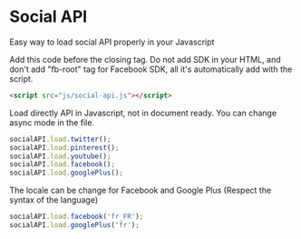 Social API
==================================================

Easy way to load social API properly in your Javascript

Add this code before the closing </body> tag. Do not add SDK in your HTML, and don't add "fb-root" tag for Facebook SDK, all it's automatically add with the script.

```html
<script src="js/social-api.js"></script>
```

Load directly API in Javascript, not in document ready. You can change async mode in the file.

```javascript
socialAPI.load.twitter();
socialAPI.load.pinterest();
socialAPI.load.youtube();
socialAPI.load.facebook();
socialAPI.load.googlePlus();
```

The locale can be change for Facebook and Google Plus (Respect the syntax of the language)

```javascript
socialAPI.load.facebook('fr_FR');
socialAPI.load.googlePlus('fr');
```